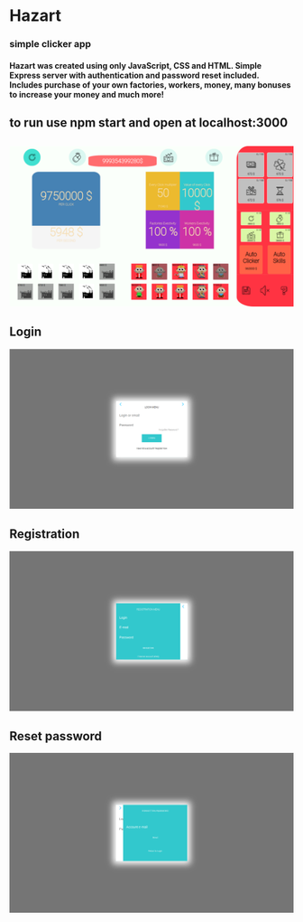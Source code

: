  # Hazart
### simple clicker app

#### Hazart was created using only JavaScript, CSS and HTML. Simple Express server with authentication and password reset included. Includes purchase of your own factories, workers, money, many bonuses to increase your money and much more!

## to run use npm start and open at localhost:3000
##
![clicker](img%2Fclicker)

## Login
![login](img%2Flogin)
## Registration
![registration](img%2Fregistration)
## Reset password
![reset password](img%2Freset%20password)